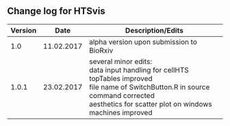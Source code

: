## Change log for HTSvis<br />

| Version | Date | Description/Edits |
| --- | --- | --- |
| 1.0 | 11.02.2017 | alpha version upon submission to BioRxiv |
| 1.0.1 | 23.02.2017 | several minor edits: <br />data input handling for cellHTS topTables improved<br />file name of SwitchButton.R in source command corrected <br /> aesthetics for scatter plot on windows machines improved |

